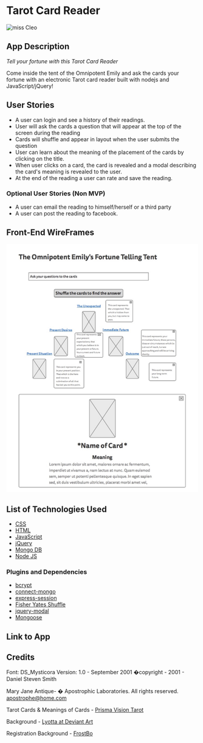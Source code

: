 # Tarot Card Reader

 ![miss Cleo](http://gph.is/1cclbs1)

## App Description

*Tell your fortune with this Tarot Card Reader*

Come inside the tent of the Omnipotent Emily and ask the cards your fortune with an electronic Tarot card reader built with nodejs and JavaScript/jQuery!

## User Stories 

* A user can login and see a history of their readings.
* User will ask the cards a question that will appear at the top of the screen during the reading
* Cards will shuffle and appear in layout when the user submits the question
* User can learn about the meaning of the placement of the cards by clicking on the title.
* When user clicks on a card, the card is revealed and a modal describing the card's meaning is revealed to the user.
* At the end of the reading a user can rate and save the reading.


### Optional User Stories (Non MVP)

* A user can email the reading to himself/herself or a third party
* A user can post the reading to facebook.

## Front-End WireFrames
![wireframes](/public/imgs/wireframe.jpg)


## List of Technologies Used


* [CSS](https://www.w3.org/Style/CSS/)
* [HTML](https://www.w3.org/html/)
* [JavaScript](https://developer.mozilla.org/en-US/docs/Web/JavaScript)
* [jQuery](https://jquery.com)
* [Mongo DB](https://www.mongodb.org)
* [Node JS](https://nodejs.org/en/) 


### Plugins and Dependencies


* [bcrypt](https://www.npmjs.com/package/bcrypt)
* [connect-mongo](https://www.npmjs.com/package/connect-mongo)
* [express-session](https://www.npmjs.com/package/express-session)
* [Fisher Yates Shuffle](http://stackoverflow.com/questions/2450954/how-to-randomize-shuffle-a-javascript-array)
* [jquery-modal](https://www.npmjs.com/package/jquery-modal)
* [Mongoose](https://www.npmjs.com/package/mongoose)




## Link to App

## Credits

Font: DS_Mysticora
Version: 1.0 - September 2001
�copyright - 2001 - Daniel Steven Smith 

Mary Jane Antique- � Apostrophic Laboratories. All rights reserved. apostrophe@home.com

Tarot Cards & Meanings of Cards - [Prisma Vision Tarot](http://www.prismavisionstarot.com)

Background - [Lyotta at Deviant Art](http://lyotta.deviantart.com/art/Seamless-red-wood-texture-342183779)

Registration Background - [FrostBo](http://frostbo.deviantart.com/art/Celestial-Background-50-333127301)


